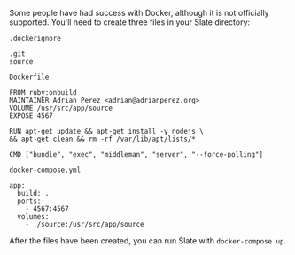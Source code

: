 Some people have had success with Docker, although it is not officially supported. You'll need to create three files in your Slate directory:

`.dockerignore`

    .git
    source

`Dockerfile`

    FROM ruby:onbuild
    MAINTAINER Adrian Perez <adrian@adrianperez.org>
    VOLUME /usr/src/app/source
    EXPOSE 4567

    RUN apt-get update && apt-get install -y nodejs \
    && apt-get clean && rm -rf /var/lib/apt/lists/*

    CMD ["bundle", "exec", "middleman", "server", "--force-polling"]

`docker-compose.yml`

    app:
      build: .
      ports:
        - 4567:4567
      volumes:
        - ./source:/usr/src/app/source

After the files have been created, you can run Slate with `docker-compose up`.